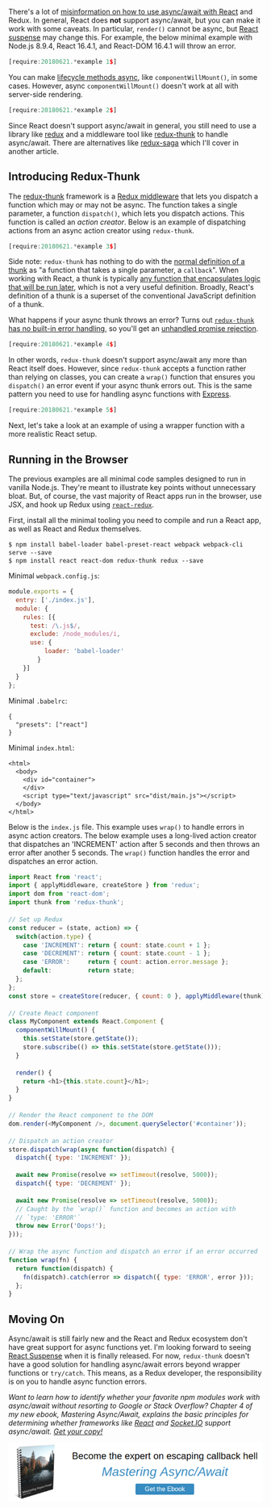 There's a lot of [misinformation on how to use async/await with React](https://stackoverflow.com/questions/38357234/is-it-possible-to-use-async-await-in-react-js) and Redux. In general, React does **not** support async/await, but you can make it work with some caveats. In particular, `render()` cannot be async, but [React suspense](https://www.youtube.com/watch?v=v6iR3Zk4oDY) may change this. For example, the below minimal example with Node.js 8.9.4, React 16.4.1, and React-DOM 16.4.1 will throw an error.

```javascript
[require:20180621.*example 1$]
```

You can make [lifecycle methods async](https://stackoverflow.com/questions/43312223/asynchronous-call-in-componentwillmount-finishes-after-render-method), like `componentWillMount()`, in some
cases. However, async `componentWillMount()` doesn't work at all with server-side
rendering.

```javascript
[require:20180621.*example 2$]
```

Since React doesn't support async/await in general, you still need to use
a library like [redux](http://npmjs.com/package/redux) and a middleware tool
like [redux-thunk](https://www.npmjs.com/package/redux-thunk) to handle
async/await.
There are alternatives like [redux-saga](https://www.npmjs.com/package/redux-saga) which I'll cover in
another article.

Introducing Redux-Thunk
-----------------------

The [redux-thunk](https://www.npmjs.com/package/redux-thunk) framework is a [Redux middleware](https://www.codementor.io/vkarpov/beginner-s-guide-to-redux-middleware-du107uyud) that lets you dispatch a function which may or may not be async.
The function takes a single parameter, a function `dispatch()`, which lets
you dispatch actions. This function is called an _action creator_.
Below is an example of dispatching actions from an async action creator
using `redux-thunk`.

```javascript
[require:20180621.*example 3$]
```

Side note: `redux-thunk` has nothing to do with the [normal definition of a thunk](https://github.com/thunks/thunks#what-is-a-thunk) as "a function that takes a single parameter, a `callback`". When working with React, a thunk is
typically [any function that encapsulates logic that will be run later](https://www.npmjs.com/package/redux-thunk#whats-a-thunk), which is not
a very useful definition. Broadly, React's definition of a thunk is a superset
of the conventional JavaScript definition of a thunk.

What happens if your async thunk throws an error? Turns out [`redux-thunk` has no built-in error handling](https://github.com/reduxjs/redux-thunk/issues/81),
so you'll get an [unhandled promise rejection](http://thecodebarbarian.com/unhandled-promise-rejections-in-node.js.html).

```javascript
[require:20180621.*example 4$]
```

In other words, `redux-thunk` doesn't support async/await any more than
React itself does. However, since `redux-thunk` accepts a function rather than
relying on classes, you can create a `wrap()` function that ensures you
`dispatch()` an error event if your async thunk errors out. This is the same
pattern you need to use for handling async functions with [Express](http://thecodebarbarian.com/using-async-await-with-mocha-express-and-mongoose#express).

```javascript
[require:20180621.*example 5$]
```

Next, let's take a look at an example of using a wrapper function with a
more realistic React setup.

Running in the Browser
----------------------

The previous examples are all minimal code samples designed to run in vanilla
Node.js. They're meant to illustrate key points without unnecessary bloat.
But, of course, the vast majority of React apps run in the browser, use JSX,
and hook up Redux using [`react-redux`](https://www.npmjs.com/package/react-redux).

First, install all the minimal tooling you need to compile and run a React app,
as well as React and Redux themselves.

```
$ npm install babel-loader babel-preset-react webpack webpack-cli serve --save
$ npm install react react-dom redux-thunk redux --save
```

Minimal `webpack.config.js`:

```javascript
module.exports = {
  entry: ['./index.js'],
  module: {
    rules: [{
      test: /\.js$/,
      exclude: /node_modules/i,
      use: {
          loader: 'babel-loader'
        }
    }]
  }
};
```

Minimal `.babelrc`:

```
{
  "presets": ["react"]
}
```

Minimal `index.html`:

```
<html>
  <body>
    <div id="container">
    </div>
    <script type="text/javascript" src="dist/main.js"></script>
  </body>
</html>
```

Below is the `index.js` file. This example uses `wrap()` to handle errors
in async action creators. The below example uses a long-lived action creator
that dispatches an 'INCREMENT' action after 5 seconds and then throws an
error after another 5 seconds. The `wrap()` function handles the error and
dispatches an error action.

```javascript
import React from 'react';
import { applyMiddleware, createStore } from 'redux';
import dom from 'react-dom';
import thunk from 'redux-thunk';

// Set up Redux
const reducer = (state, action) => {
  switch(action.type) {
    case 'INCREMENT': return { count: state.count + 1 };
    case 'DECREMENT': return { count: state.count - 1 };
    case 'ERROR':     return { count: action.error.message };
    default:          return state;
  };
};
const store = createStore(reducer, { count: 0 }, applyMiddleware(thunk));

// Create React component
class MyComponent extends React.Component {
  componentWillMount() {
    this.setState(store.getState());
    store.subscribe(() => this.setState(store.getState()));
  }

  render() {
    return <h1>{this.state.count}</h1>;
  }
}

// Render the React component to the DOM
dom.render(<MyComponent />, document.querySelector('#container'));

// Dispatch an action creator
store.dispatch(wrap(async function(dispatch) {
  dispatch({ type: 'INCREMENT' });

  await new Promise(resolve => setTimeout(resolve, 5000));
  dispatch({ type: 'DECREMENT' });

  await new Promise(resolve => setTimeout(resolve, 5000));
  // Caught by the `wrap()` function and becomes an action with
  // `type: 'ERROR'`
  throw new Error('Oops!');
}));

// Wrap the async function and dispatch an error if an error occurred
function wrap(fn) {
  return function(dispatch) {
    fn(dispatch).catch(error => dispatch({ type: 'ERROR', error }));
  };
}
```

Moving On
---------

Async/await is still fairly new and the React and Redux ecosystem don't have
great support for async functions yet. I'm looking forward to seeing
[React Suspense](https://www.youtube.com/watch?v=v6iR3Zk4oDY) when it is
finally released. For now, `redux-thunk` doesn't have a good solution for
handling async/await errors beyond wrapper functions or `try/catch`. This
means, as a Redux developer, the responsibility is on you to handle async
function errors.

_Want to learn how to identify whether your favorite npm modules work with
async/await without resorting to Google or Stack Overflow? Chapter 4 of
my new ebook, Mastering Async/Await, explains the basic principles for determining whether frameworks like [React](https://reactjs.org/) and [Socket.IO](https://www.npmjs.com/package/socket.io) support async/await. <a href="http://asyncawait.net/">Get your copy!</a>_

<a href="http://asyncawait.net" class="async-await-banner"><img src="/images/asyncawait.png"/></a>
